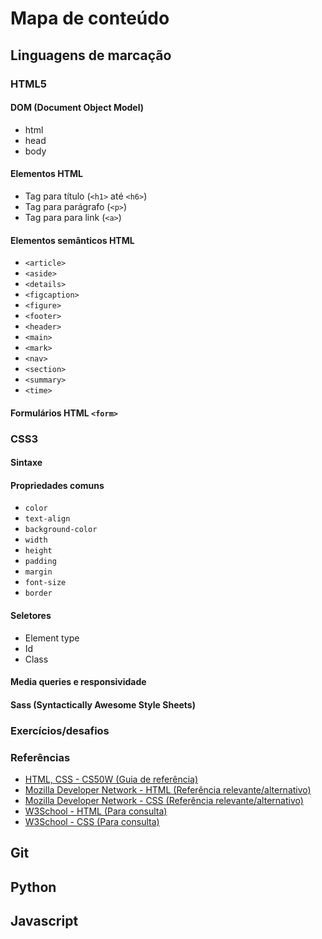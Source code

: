# Mapa de conteúdo

## Linguagens de marcação
### HTML5
#### DOM (Document Object Model)
- html
- head
- body
#### Elementos HTML
- Tag para título (`<h1>` até `<h6>`)
- Tag para parágrafo (`<p>`)
- Tag para para link (`<a>`)

#### Elementos semânticos HTML
- `<article>`
- `<aside>`
- `<details>`
- `<figcaption>`
- `<figure>`
- `<footer>`
- `<header>`
- `<main>`
- `<mark>`
- `<nav>`
- `<section>`
- `<summary>`
- `<time>`
#### Formulários HTML `<form>`


### CSS3
#### Sintaxe
#### Propriedades comuns
- `color`
- `text-align`
- `background-color`
- `width`
- `height`
- `padding`
- `margin`
- `font-size`
- `border`

#### Seletores
- Element type
- Id
- Class
#### Media queries e responsividade
#### Sass (Syntactically Awesome Style Sheets)


### Exercícios/desafios
### Referências
- [HTML, CSS - CS50W (Guia de referência)](https://cs50.harvard.edu/web/2020/notes/1/)
- [Mozilla Developer Network - HTML (Referência relevante/alternativo)](https://developer.mozilla.org/pt-BR/docs/Web/HTML)
- [Mozilla Developer Network - CSS (Referência relevante/alternativo)](https://developer.mozilla.org/pt-BR/docs/Web/CSS)
- [W3School - HTML (Para consulta)](https://www.w3schools.com/html/)
- [W3School - CSS (Para consulta)](https://www.w3schools.com/css/)

## Git

## Python

## Javascript